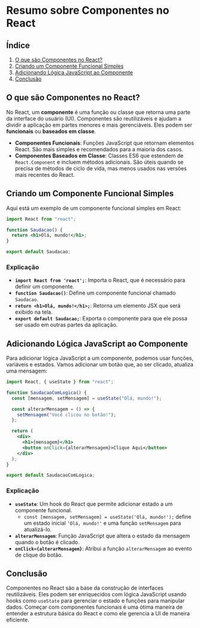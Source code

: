 # Resumo sobre Componentes no React

## Índice

1. [O que são Componentes no React?](#o-que-são-componentes-no-react)
2. [Criando um Componente Funcional Simples](#criando-um-componente-funcional-simples)
3. [Adicionando Lógica JavaScript ao Componente](#adicionando-lógica-javascript-ao-componente)
4. [Conclusão](#conclusão)

## O que são Componentes no React?

No React, um **componente** é uma função ou classe que retorna uma parte da interface do usuário (UI). Componentes são reutilizáveis e ajudam a dividir a aplicação em partes menores e mais gerenciáveis. Eles podem ser **funcionais** ou **baseados em classe**.

- **Componentes Funcionais**: Funções JavaScript que retornam elementos React. São mais simples e recomendados para a maioria dos casos.
- **Componentes Baseados em Classe**: Classes ES6 que estendem de `React.Component` e incluem métodos adicionais. São úteis quando se precisa de métodos de ciclo de vida, mas menos usados nas versões mais recentes do React.

## Criando um Componente Funcional Simples

Aqui está um exemplo de um componente funcional simples em React:

```jsx
import React from "react";

function Saudacao() {
  return <h1>Olá, mundo!</h1>;
}

export default Saudacao;
```

### Explicação

- **`import React from 'react';`**: Importa o React, que é necessário para definir um componente.
- **`function Saudacao()`**: Define um componente funcional chamado `Saudacao`.
- **`return <h1>Olá, mundo!</h1>;`**: Retorna um elemento JSX que será exibido na tela.
- **`export default Saudacao;`**: Exporta o componente para que ele possa ser usado em outras partes da aplicação.

## Adicionando Lógica JavaScript ao Componente

Para adicionar lógica JavaScript a um componente, podemos usar funções, variáveis e estados. Vamos adicionar um botão que, ao ser clicado, atualiza uma mensagem:

```jsx
import React, { useState } from "react";

function SaudacaoComLogica() {
  const [mensagem, setMensagem] = useState("Olá, mundo!");

  const alterarMensagem = () => {
    setMensagem("Você clicou no botão!");
  };

  return (
    <div>
      <h1>{mensagem}</h1>
      <button onClick={alterarMensagem}>Clique Aqui</button>
    </div>
  );
}

export default SaudacaoComLogica;
```

### Explicação

- **`useState`**: Um hook do React que permite adicionar estado a um componente funcional.
  - `const [mensagem, setMensagem] = useState('Olá, mundo!');` define um estado inicial `'Olá, mundo!'` e uma função `setMensagem` para atualizá-lo.
- **`alterarMensagem`**: Função JavaScript que altera o estado da mensagem quando o botão é clicado.
- **`onClick={alterarMensagem}`**: Atribui a função `alterarMensagem` ao evento de clique do botão.

## Conclusão

Componentes no React são a base da construção de interfaces reutilizáveis. Eles podem ser enriquecidos com lógica JavaScript usando hooks como `useState` para gerenciar o estado e funções para manipular dados. Começar com componentes funcionais é uma ótima maneira de entender a estrutura básica do React e como ele gerencia a UI de maneira eficiente.
